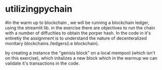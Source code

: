 # utilizingpychain

#in the warm up to blockchain  , we will be running a blockchain ledger, using the streamlit lib. in the exercise there are objectives to run the chain with a number of diffuclties to obtain the porper hash. In the code in it's entiretiy the assignment is to understand the nature of decenteralized monitary blockchains /ledgers(i.e blockchain).

by creating a instance the "genisis block" on a local mempool (which isn't on this exercise), which initalizes a new block which in the warmup we can validate it's transactions in the code.
